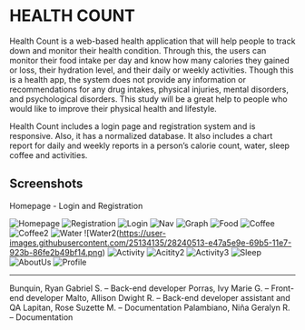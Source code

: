 
# HEALTH COUNT

Health Count is a web-based health application that will help people to track down and monitor their health condition. Through this, the users can monitor their food intake per day and know how many calories they gained or loss, their hydration level, and their daily or weekly activities. Though this is a health app, the system does not provide any information or recommendations for any drug intakes, physical injuries, mental disorders, and psychological disorders. This study will be a great help to people who would like to improve their physical health and lifestyle. 

Health Count includes a login page and registration system and is responsive. Also, it has a normalized database. It also includes a chart report for daily and weekly reports in a person’s calorie count, water, sleep coffee and activities.

## Screenshots

Homepage - Login and Registration

![Homepage](https://user-images.githubusercontent.com/25134135/28240516-e4902e90-69b5-11e7-895e-6fe6df70302b.png)
![Registration](https://user-images.githubusercontent.com/25134135/28240515-e4898a0e-69b5-11e7-9ea2-428ca3c9b27f.png)
![Login](https://user-images.githubusercontent.com/25134135/28240514-e482bb84-69b5-11e7-8d5e-546b9516a357.png)
![Nav](https://user-images.githubusercontent.com/25134135/28240520-ed7ef70c-69b5-11e7-80d0-d69917ed5681.png)
![Graph](https://user-images.githubusercontent.com/25134135/28240589-639093a0-69b7-11e7-9299-1d1cf12df5be.png)
![Food](https://user-images.githubusercontent.com/25134135/28240521-edbc1dda-69b5-11e7-966b-045ef23417f3.png)
![Coffee](https://user-images.githubusercontent.com/25134135/28240522-ede6ef88-69b5-11e7-9b42-326669b0f23e.png)
![Coffee2](https://user-images.githubusercontent.com/25134135/28240511-e45a28cc-69b5-11e7-98ce-f593c955dc7f.png)
![Water](https://user-images.githubusercontent.com/25134135/28240523-edebcc6a-69b5-11e7-8598-04696bf03937.png)
![Water2(https://user-images.githubusercontent.com/25134135/28240513-e47a5e9e-69b5-11e7-923b-86fe2b49bf14.png)
![Activity](https://user-images.githubusercontent.com/25134135/28240512-e468235a-69b5-11e7-88ff-e5c4a069f543.png)
![Acitity2](https://user-images.githubusercontent.com/25134135/28240510-e450c4e4-69b5-11e7-9296-80945aea6557.png)
![Activity3](https://user-images.githubusercontent.com/25134135/28240590-639752e4-69b7-11e7-945a-ea3463d5af8f.png)
![Sleep](https://user-images.githubusercontent.com/25134135/28240509-e44c6336-69b5-11e7-89c9-ba1e8f675a09.png)
![AboutUs](https://user-images.githubusercontent.com/25134135/28240508-e4472e2a-69b5-11e7-9a55-c8611dd2c995.png)
![Profile](https://user-images.githubusercontent.com/25134135/28240507-e442d352-69b5-11e7-86c6-bd346ce98aa0.png)

***
Bunquin, Ryan Gabriel S. – Back-end developer
Porras, Ivy Marie G. – Front-end developer
Malto, Allison Dwight R. – Back-end developer assistant and QA
Lapitan, Rose Suzette M. – Documentation
Palambiano, Niña Geralyn R. – Documentation
